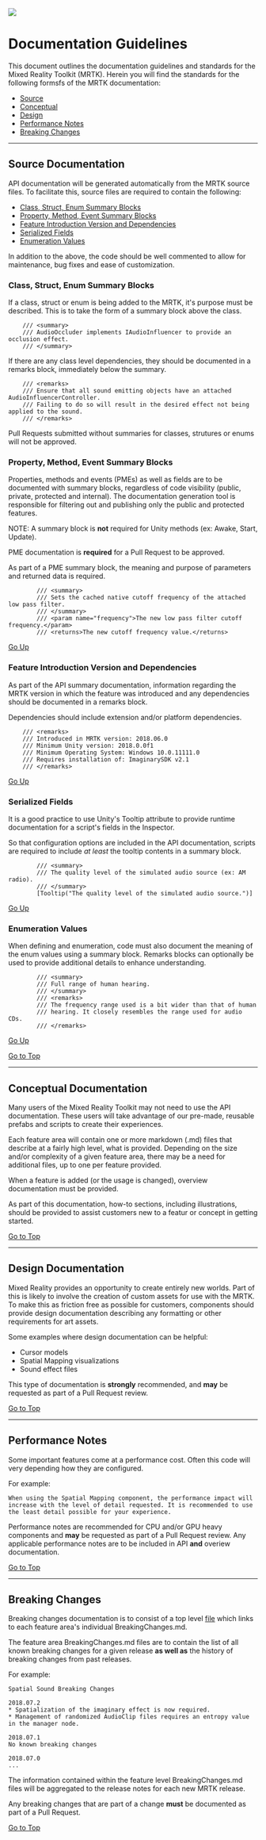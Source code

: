 <img src="External/ReadMeImages/MRTK_Logo_Rev.png">

# Documentation Guidelines

This document outlines the documentation guidelines and standards for the Mixed Reality Toolkit (MRTK). Herein you will find the standards for the following formsfs of the MRTK documentation:

- [Source](#source-documentation)
- [Conceptual](#conceptual-documentation)
- [Design](#design-documentation)
- [Performance Notes](#performance-notes)
- [Breaking Changes](#breaking-changes)

---

## Source Documentation
API documentation will be generated automatically from the MRTK source files. To facilitate this, source files are required to contain the following: 

- [Class, Struct, Enum Summary Blocks](#class-struct-enum-summary-blocks)
- [Property, Method, Event Summary Blocks](#property-method-event-summary-blocks)
- [Feature Introduction Version and Dependencies](#feature-introductuin-version-and-dependencies)
- [Serialized Fields](#serialized-fields)
- [Enumeration Values](#enumeration-values)

In addition to the above, the code should be well commented to allow for maintenance, bug fixes and ease of customization. 

### Class, Struct, Enum Summary Blocks
If a class, struct or enum is being added to the MRTK, it's purpose must be described. This is to take the form of a summary block above the class.

```
    /// <summary>
    /// AudioOccluder implements IAudioInfluencer to provide an occlusion effect.
    /// </summary>
```

If there are any class level dependencies, they should be documented in a remarks block, immediately below the summary.

```
    /// <remarks>
    /// Ensure that all sound emitting objects have an attached AudioInfluencerController. 
    /// Failing to do so will result in the desired effect not being applied to the sound.
    /// </remarks>
```

Pull Requests submitted without summaries for classes, strutures or enums will not be approved.

### Property, Method, Event Summary Blocks
Properties, methods and events (PMEs) as well as fields are to be documented with summary blocks, regardless of code visibility (public, private, protected and internal). The documentation generation tool is responsible for filtering out and publishing only the public and protected features.

NOTE: A summary block is **not** required for Unity methods (ex: Awake, Start, Update).

PME documentation is **required** for a Pull Request to be approved.

As part of a PME summary block, the meaning and purpose of parameters and returned data is required.

```
        /// <summary>
        /// Sets the cached native cutoff frequency of the attached low pass filter.
        /// </summary>
        /// <param name="frequency">The new low pass filter cutoff frequency.</param>
        /// <returns>The new cutoff frequency value.</returns>

```

[Go Up](#source-documentation)

### Feature Introduction Version and Dependencies
As part of the API summary documentation, information regarding the MRTK version in which the feature was introduced and any dependencies should be documented in a remarks block.

Dependencies should include extension and/or platform dependencies.

```
    /// <remarks>
    /// Introduced in MRTK version: 2018.06.0
    /// Minimum Unity version: 2018.0.0f1
    /// Minimum Operating System: Windows 10.0.11111.0
    /// Requires installation of: ImaginarySDK v2.1
    /// </remarks>
```

[Go Up](#source-documentation)

### Serialized Fields
It is a good practice to use Unity's Tooltip attribute to provide runtime documentation for a script's fields in the Inspector.

So that configuration options are included in the API documentation, scripts are required to include *at least* the tooltip contents in a summary block.

```
        /// <summary>
        /// The quality level of the simulated audio source (ex: AM radio).
        /// </summary>
        [Tooltip("The quality level of the simulated audio source.")]
```

[Go Up](#source-documentation)

### Enumeration Values
When defining and enumeration, code must also document the meaning of the enum values using a summary block. Remarks blocks can optionally be used to provide additional details to enhance understanding.

```
        /// <summary>
        /// Full range of human hearing.
        /// </summary>
        /// <remarks>
        /// The frequency range used is a bit wider than that of human
        /// hearing. It closely resembles the range used for audio CDs.
        /// </remarks>
```

[Go Up](#source-documentation)

[Go to Top](#documentation-guidelines)

---

## Conceptual Documentation

Many users of the Mixed Reality Toolkit may not need to use the API documentation. These users will take advantage of our pre-made, reusable prefabs and scripts to create their experiences.

Each feature area will contain one or more markdown (.md) files that describe at a fairly high level, what is provided. Depending on the size and/or complexity of a given feature area, there may be a need for additional files, up to one per feature provided.

When a feature is added (or the usage is changed), overview documentation must be provided.

As part of this documentation, how-to sections, including illustrations, should be provided to assist customers new to a featur or concept in getting started.

[Go to Top](#documentation-guidelines)

---

## Design Documentation

Mixed Reality provides an opportunity to create entirely new worlds. Part of this is likely to involve the creation of custom assets for use with the MRTK. To make this as friction free as possible for customers, components should provide design documentation describing any formatting or other requirements for art assets.

Some examples where design documentation can be helpful:
- Cursor models
- Spatial Mapping visualizations
- Sound effect files

This type of documentation is **strongly** recommended, and **may** be requested as part of a Pull Request review. 

[Go to Top](#documentation-guidelines)

---

## Performance Notes

Some important features come at a performance cost. Often this code will very depending how they are configured.

For example:
```
When using the Spatial Mapping component, the performance impact will increase with the level of detail requested. It is recommended to use the least detail possible for your experience.
```

Performance notes are recommended for CPU and/or GPU heavy components and **may** be requested as part of a Pull Request review. Any applicable performance notes are to be included in API **and** overiew documentation. 

[Go to Top](#documentation-guidelines)

---

## Breaking Changes

Breaking changes documentation is to consist of a top level [file](/BreakingChanges.md) which links to each feature area's individual BreakingChanges.md.

The feature area BreakingChanges.md files are to contain the list of all known breaking changes for a given release **as well as** the history of breaking changes from past releases.

For example:
```
Spatial Sound Breaking Changes

2018.07.2
* Spatialization of the imaginary effect is now required.
* Management of randomized AudioClip files requires an entropy value in the manager node.

2018.07.1
No known breaking changes

2018.07.0
...
```

The information contained within the feature level BreakingChanges.md files will be aggregated to the release notes for each new MRTK release.

Any breaking changes that are part of a change **must** be documented as part of a Pull Request.

[Go to Top](#documentation-guidelines)
